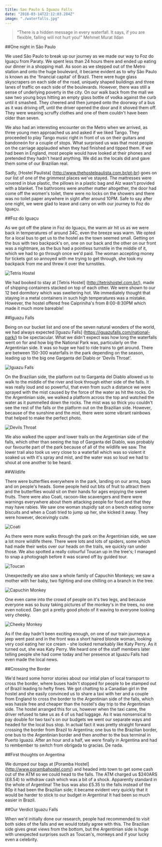 ```yaml
---
title: Sao Paulo & Iguazu Falls
date: "2018-03-14T22:12:03.284Z"
image: "./waterfalls.jpg"
---
```


>“There is a hidden message in every waterfall. It says, if you are flexible, falling will not hurt you!"
Mehmet Murat Ildan

##One night in São Paulo

We used São Paulo to break up our journey as we made our way to Foz do Iguaçu from Paraty. We spent less than 24 hours there and ended up eating our dinner in a shopping mall. As soon as we stepped out of the Metro station and onto the huge boulevard, it became evident as to why São Paulo is known as the 'financial capital' of Brazil. There were huge glass skyscrapers on each side of the road, uniquely shaped buildings and three lanes of traffic on each side of the boulevards. However, there was still a sense of underlying poverty in the city. On our walk back from the mall we saw two young boys hitting an empty glass bottle of vodka against the curb until it smashed. They cheered and then jumped onto the doorway of a bus as it was driving off, until the driver opened the door and it shoved them off. They were wearing scruffy clothes and one of them couldn't have been older than seven.

We also had an interesting encounter on the Metro when we arrived, as three young men approached us and asked if we liked Tango. They proceeded to play Tango music right in front of us on their guitars and bandoneón for a couple of stops. What surprised us was that most people on the carriage applauded when they had finished and tipped them. If we had been in England, most people would have looked at their phones and pretended they hadn't heard anything. We did as the locals did and gave them some of our Brazilian real.

Sadly, [Hostel Paulista] (http://www.thehostelpaulista.com.br/pt-br) goes on our list of one of the grimmest places we've stayed. The mattresses were covered in blue plastic, the pillows in a plastic bag and Alz wasn't provided with a blanket. The bathrooms were another matter altogether, the door had come off the women's toilet, there were no locks on the showers and there was no toilet paper anywhere in sight after around 10PM. Safe to say after one night, we were glad to leave and carry on with our journey to Foz do Iguaçu.

##Foz do Iguaçu

As we got off the plane in Foz do Iguaçu, the warm air hit us as we were back in temperatures of around 34C, even the breeze was warm. We opted for a local bus to get us to the hostel as the town seemed small. Getting on the bus with two backpack's on, one on our back and the other on our front was a nightmare, as the bus had a pointless turnstile in the middle of it, which we had to go through once we'd paid. The woman accepting money for tickets got so annoyed with me trying to get through, she took my backpack from me and threw it over the turnstiles.

![Tetris Hostel](./tetris-hostel.jpg "Tetris Hostel")

We had booked to stay at [Tetris Hostel] (http://tetrishostel.com.br/), made of shipping containers stacked on top of each other. We were shown to our 12 bed dormitory which was sweltering hot. We immediately thought that staying in a metal containers in such high temperatures was a mistake. However, the hostel offered free Caipriniha's from 8:00-8:30PM which made it much more bareable!

##Iguazu Falls

Being on our bucket list and one of the seven natural wonders of the world, we had always expected [Iguazu Falls] (https://iguazufalls.com/national-park/) to be spectacular. What we didn't expect was how long the waterfalls went on for and how big the National Park was, particularly on the Argentinian side. It was so huge we had to ride trains to get around. There are between 150-300 waterfalls in the park depending on the season, leading up to the big one Garganta del Diablo or 'Devils Throat'.

![Iguazu Falls](./iguazu-falls.jpg "Iguazu Falls")

On the Brazilian side, the platform out to Garganta del Diablo allowed us to walk to the middle of the river and look through either side of the falls. It was really loud and so powerful, that even from such a distance we were sprayed with the mist caused by the force of the water as hit the rocks. On the Argentinian side, we walked a platform across the top and watched the water as it pummelled down the rocks. The mist was so thick you couldn't see the rest of the falls or the platform out on the Brazilian side. However, because of the sunshine and the mist, there were some vibrant rainbows that helped to make the perfect photo.

![Devils Throat](./devils-throat.jpg "Devils Throat")

We also walked the upper and lower trails on the Argentinian side of the falls, which other than seeing the top of Garganta del Diablo, was probably our favourite part of the park because of all of the wildlife we saw. The lower trail also took us very close to a waterfall which was so violent it soaked us with it's spray and mist, and the water was so loud we had to shout at one another to be heard.

##Wildlife

There were butterflies everywhere in the park, landing on our arms, bags and on people's heads. Some people held out bits of fruit to attract them and the butterflies would sit on their hands for ages enjoying the sweet fruits. There were also Coati, racoon-like scavengers and there were warnings everywhere about them attacking people for food and that they may have rabies. We saw one woman stupidly sat on a bench eating some biscuits and when a Coati tried to jump up her, she kicked it away. They were however, deceivingly cute.

![Coati](./coati.jpg "Coati")

As there were more walks through the park on the Argentinian side, we saw a lot more wildlife there. There were lots and lots of spiders, some which had made their webs over our heads on the trails, we quickly ran under those. We also spotted a really colourful Toucan up in the tree's; I managed to snap a photograph before it was scared off by guided tour.

![Toucan](./toucan.jpg "Toucan")

Unexpectedly we also saw a whole family of Capuchin Monkeys; we saw a mother with her baby, two fighting and one chilling on a branch in the tree.

![Capuchin Monkey](./capuchin-monkey.jpg "Capuchin monkey")

One even came into the crowd of people on it's two legs, and because everyone was so busy taking pictures of the monkey's in the trees, no one even noticed. Dan got a pretty good photo of it waving to everyone looking very cheeky.

![Cheeky Monkey](./cheeky-monkey.jpg "Cheeky monkey")

As if the day hadn't been exciting enough, on one of our train journeys a jeep went past and in the front was a short haired blonde woman, looking very cool eating her ice cream - she looked remarkably like Katy Perry. As it turned out, she was Katy Perry. We heard one of the staff members later telling people she had come today and her presence at Iguazu Falls had even made the local news.

##Crossing the Border

We'd heard some horror stories about our intial plan of local transport to cross the border, where buses hadn't stopped for people to be stamped out of Brazil leading to hefty fines. We got chatting to a Canadian girl in the hostel and she easily convinced us to share a taxi with her and a couple from England to cross the border to the Argentinian side of the falls, which was hassle free and cheaper than the hostel's day trip to the Argentinian side. The hostel arranged this for us, however when the taxi came, the driver refused to take us as 4 of us had luggage. As it was nonsensical to pay double for two taxi's on our budgets we went our separate ways and headed for the local bus stop. In actual fact it was pretty straight forward crossing the border from Brazil to Argentina; one bus to the Brazilian border, one bus to the Argentinian border and then another to the bus terminal in Puerto Iguazú. After an hour and a half, we were finally in Argentina and had to rembember to switch from obrigada to gracias. De nada.

##First thoughts on Argentina

We dumped our bags at [Poramba Hostel] (http://www.porambahostel.com/) and headed into town to get some cash out of the ATM so we could head to the falls. The ATM charged us $240ARS (£8.54) to withdraw cash which was a bit of a shock. Apparently standard in the whole of Argentina! The bus was also £5.35 to the falls instead of the 80p it had been the Brazilian side; it became evident very quickly that it would be harder to stick to our budget in Argentina! It had been so much easier in Brazil.

##Our Verdict Iguazu Falls

When we'd initially done our research, people had recommended to visit both sides of the falls and we would totally agree with this. The Brazilian side gives great views from the bottom, but the Argentinian side is huge with unexpected surprises such as Toucan's, monkeys and if your lucky even a celebrity.